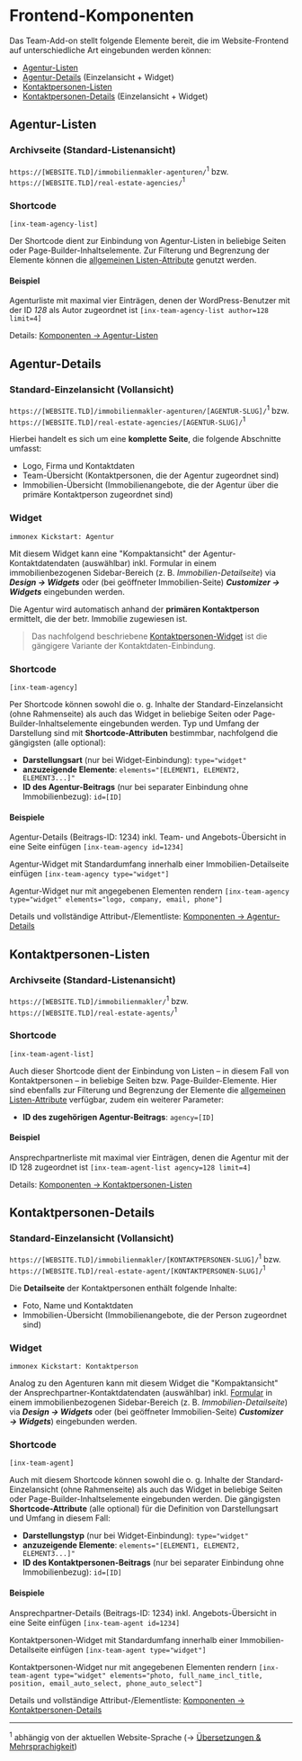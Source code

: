 # Frontend-Komponenten

Das Team-Add-on stellt folgende Elemente bereit, die im Website-Frontend auf unterschiedliche Art eingebunden werden können:

- [Agentur-Listen](#Agentur-Listen)
- [Agentur-Details](#Agentur-Details) (Einzelansicht + Widget)
- [Kontaktpersonen-Listen](#Kontaktpersonen-Listen)
- [Kontaktpersonen-Details](#Kontaktpersonen-Details) (Einzelansicht + Widget)

## Agentur-Listen

### Archivseite (Standard-Listenansicht)

`https://[WEBSITE.TLD]/immobilienmakler-agenturen/`<sup>1</sup> bzw. `https://[WEBSITE.TLD]/real-estate-agencies/`<sup>1</sup>

### Shortcode

`[inx-team-agency-list]`

Der Shortcode dient zur Einbindung von Agentur-Listen in beliebige Seiten oder Page-Builder-Inhaltselemente. Zur Filterung und Begrenzung der Elemente können die [allgemeinen Listen-Attribute](listen-attribute#Shortcodes) genutzt werden.

#### Beispiel

Agenturliste mit maximal vier Einträgen, denen der WordPress-Benutzer mit der ID *128* als Autor zugeordnet ist
`[inx-team-agency-list author=128 limit=4]`

Details: [Komponenten → Agentur-Listen](../komponenten/agentur-listen)

## Agentur-Details

### Standard-Einzelansicht (Vollansicht)

`https://[WEBSITE.TLD]/immobilienmakler-agenturen/[AGENTUR-SLUG]/`<sup>1</sup> bzw. `https://[WEBSITE.TLD]/real-estate-agencies/[AGENTUR-SLUG]/`<sup>1</sup>

Hierbei handelt es sich um eine **komplette Seite**, die folgende Abschnitte umfasst:

- Logo, Firma und Kontaktdaten
- Team-Übersicht (Kontaktpersonen, die der Agentur zugeordnet sind)
- Immobilien-Übersicht (Immobilienangebote, die der Agentur über die primäre Kontaktperson zugeordnet sind)

### Widget

`immonex Kickstart: Agentur`

Mit diesem Widget kann eine "Kompaktansicht" der Agentur-Kontaktdatendaten (auswählbar) inkl. Formular in einem immobilienbezogenen Sidebar-Bereich (z. B. *Immobilien-Detailseite*) via ***Design → Widgets*** oder (bei geöffneter Immobilien-Seite) ***Customizer → Widgets*** eingebunden werden.

Die Agentur wird automatisch anhand der **primären Kontaktperson** ermittelt, die der betr. Immobilie zugewiesen ist.

> Das nachfolgend beschriebene [Kontaktpersonen-Widget](#Widget-1) ist die gängigere Variante der Kontaktdaten-Einbindung.

### Shortcode

`[inx-team-agency]`

Per Shortcode können sowohl die o. g. Inhalte der Standard-Einzelansicht (ohne Rahmenseite) als auch das Widget in beliebige Seiten oder Page-Builder-Inhaltselemente eingebunden werden. Typ und Umfang der Darstellung sind mit **Shortcode-Attributen** bestimmbar, nachfolgend die gängigsten (alle optional):

- **Darstellungsart** (nur bei Widget-Einbindung): `type="widget"`
- **anzuzeigende Elemente**: `elements="[ELEMENT1, ELEMENT2, ELEMENT3...]"`
- **ID des Agentur-Beitrags** (nur bei separater Einbindung ohne Immobilienbezug): `id=[ID]`

#### Beispiele

Agentur-Details (Beitrags-ID: 1234) inkl. Team- und Angebots-Übersicht in eine Seite einfügen
`[inx-team-agency id=1234]`

Agentur-Widget mit Standardumfang innerhalb einer Immobilien-Detailseite einfügen
`[inx-team-agency type="widget"]`

Agentur-Widget nur mit angegebenen Elementen rendern
`[inx-team-agency type="widget" elements="logo, company, email, phone"]`

Details und vollständige Attribut-/Elementliste: [Komponenten → Agentur-Details](../komponenten/agentur-details)

## Kontaktpersonen-Listen

### Archivseite (Standard-Listenansicht)

`https://[WEBSITE.TLD]/immobilienmakler/`<sup>1</sup> bzw. `https://[WEBSITE.TLD]/real-estate-agents/`<sup>1</sup>

### Shortcode

`[inx-team-agent-list]`

Auch dieser Shortcode dient der Einbindung von Listen – in diesem Fall von Kontaktpersonen – in beliebige Seiten bzw. Page-Builder-Elemente. Hier sind ebenfalls zur Filterung und Begrenzung der Elemente die [allgemeinen Listen-Attribute](listen-attribute#Shortcodes) verfügbar, zudem ein weiterer Parameter:

- **ID des zugehörigen Agentur-Beitrags**: `agency=[ID]`

#### Beispiel

Ansprechpartnerliste mit maximal vier Einträgen, denen die Agentur mit der ID 128 zugeordnet ist
`[inx-team-agent-list agency=128 limit=4]`

Details: [Komponenten → Kontaktpersonen-Listen](../komponenten/kontaktpersonen-listen)

## Kontaktpersonen-Details

### Standard-Einzelansicht (Vollansicht)

`https://[WEBSITE.TLD]/immobilienmakler/[KONTAKTPERSONEN-SLUG]/`<sup>1</sup> bzw. `https://[WEBSITE.TLD]/real-estate-agent/[KONTAKTPERSONEN-SLUG]/`<sup>1</sup>

Die **Detailseite** der Kontaktpersonen enthält folgende Inhalte:

- Foto, Name und Kontaktdaten
- Immobilien-Übersicht (Immobilienangebote, die der Person zugeordnet sind)

### Widget

`immonex Kickstart: Kontaktperson`

Analog zu den Agenturen kann mit diesem Widget die "Kompaktansicht" der Ansprechpartner-Kontaktdatendaten (auswählbar) inkl. [Formular](../komponenten/kontaktformular) in einem immobilienbezogenen Sidebar-Bereich (z. B. *Immobilien-Detailseite*) via ***Design → Widgets*** oder (bei geöffneter Immobilien-Seite) ***Customizer → Widgets***) eingebunden werden.

### Shortcode

`[inx-team-agent]`

Auch mit diesem Shortcode können sowohl die o. g. Inhalte der Standard-Einzelansicht (ohne Rahmenseite) als auch das Widget in beliebige Seiten oder Page-Builder-Inhaltselemente eingebunden werden. Die gängigsten **Shortcode-Attribute** (alle optional) für die Definition von Darstellungsart und Umfang in diesem Fall:

- **Darstellungstyp** (nur bei Widget-Einbindung): `type="widget"`
- **anzuzeigende Elemente**: `elements="[ELEMENT1, ELEMENT2, ELEMENT3...]"`
- **ID des Kontaktpersonen-Beitrags** (nur bei separater Einbindung ohne Immobilienbezug): `id=[ID]`

#### Beispiele

Ansprechpartner-Details (Beitrags-ID: 1234) inkl. Angebots-Übersicht in eine Seite einfügen
`[inx-team-agent id=1234]`

Kontaktpersonen-Widget mit Standardumfang innerhalb einer Immobilien-Detailseite einfügen
`[inx-team-agent type="widget"]`

Kontaktpersonen-Widget nur mit angegebenen Elementen rendern
`[inx-team-agent type="widget" elements="photo, full_name_incl_title, position, email_auto_select, phone_auto_select"]`

Details und vollständige Attribut-/Elementliste: [Komponenten → Kontaktpersonen-Details](../komponenten/kontaktpersonen-details)

---

<sup>1</sup> abhängig von der aktuellen Website-Sprache (→ [Übersetzungen & Mehrsprachigkeit](../anpassung-erweiterung/uebersetzung-mehrsprachigkeit))